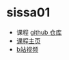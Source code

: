 # sissa01

* 课程 [github 仓库](https://github.com/dealii-courses/sissa-mhpc-theory-and-practice-of-fem)
* [课程主页](https://www.math.sissa.it/course/phd-course/theory-and-practice-finite-element-methods)
* [b站视频]()
<!--stackedit_data:
eyJoaXN0b3J5IjpbOTA1MDMwMTYxLDQ0MDkwNTYxOV19
-->